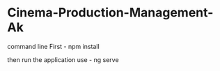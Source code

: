 # Cinema-Production-Management-Ak
 command line
First - npm install 

then run the application use - ng serve 